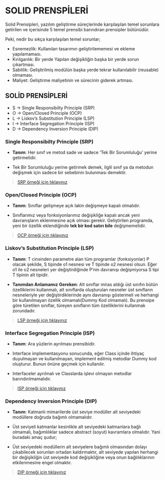 # SOLID PRENSPİLERİ

Solid Prensipleri, yazılım geliştirme süreçlerinde karşılaşılan temel sorunlara getirilen ve içerisinde 5 temel prensibi barındıran prensipler bütünüdür.

Peki, nedir bu sıkça karşılaşılan temel sorunlar;
- Esnemezlik: Kullanılan tasarımın geliştirilememesi ve ekleme yapılamaması.
- Kırılganlık: Bir yerde Yapılan değişikliğin başka bir yerde sorun çıkartması.
- Sabitlik: Geliştirilmiş modülün başka yerde tekrar kullanılabilir (reusable) olmaması.
- Maliyet: Geliştirme maliyetinin ve sürecinin giderek artması.


## SOLİD PRENSİPLERİ

-  S -> Single Responsibilty Principle (SRP)
-  O -> Open/Closed Principle (OCP)
-  L -> Liskov’s Substitution Principle (LSP)
-  I -> Interface Segregation Principle (ISP)
-  D -> Dependency Inversion Principle (DIP)

### Single Responsibilty Principle (SRP)
- **Tanım**: Her sınıf ve metod sade ve sadece ‘Tek Bir Sorumluluğu’ yerine getirmelidir.

- Tek Bir Sorumluluğu yerine getirmek demek, ilgili sınıf ya da metodun değişmek için sadece bir sebebinin bulunması demektir.
	
>[SRP örneği için tıklayınız](https://github.com/ErenSevinc/solid-prensipleri/tree/master/SRP)

### Open/Closed Principle (OCP)
- **Tanım**: Sınıflar gelişmeye açık lakin değişmeye kapalı olmalıdır.

-  Sınıflarımız veya fonksiyonlarımız değişikliğe kapalı ancak yeni davranışların eklenmesine açık olması gerekir. Geliştirilen programda, yeni bir özellik eklendiğinde **tek bir kod satırı bile** değişmemelidir.

>[OCP örneği için tıklayınız](https://github.com/ErenSevinc/solid-prensipleri/tree/master/OCP)

### Liskov’s Substitution Principle (LSP)
- **Tanım**: T cinsinden parametre alan tüm programlar (fonksiyonlar) P olacak şekilde, S tipinde o1 nesnesi ve T tipinde o2 nesnesi olsun. Eğer o1 ile o2 nesneleri yer değiştirdiğinde P’nin davranışı değişmiyorsa S tipi T tipinin alt tipidir.

- **Tanımdan Anlamamız Gereken**: Alt sınıflar miras aldığı üst sınıfın bütün özelliklerini kullanmalı, alt sınıflarda oluşturulan nesneler üst sınıfların nesneleriyle yer değiştirdiklerinde aynı davranışı göstermeli ve herhangi bir kullanılmayan özellik olmamalı(Dummy Kod olmamalı). Bu prensipe göre türetilen sınıflar, türeyen sınıfların tüm özelliklerini kullanmak zorundadır.
 
> [LSP örneği için tıklayınız](https://github.com/ErenSevinc/solid-prensipleri/tree/master/LSP)


### Interface Segregation Principle (ISP)
- **Tanım**: Ara yüzlerin ayrılması prensibidir. 

- Interface implementasyonu sonucunda, eğer Class içinde ihtiyaç duyulmayan ve kullanılmayan,  implement edilmiş metodlar Dummy kod oluşturur. Bunun önüne geçmek için kullanılır.

- Interfaceler ayrılmalı ve Classlarda işlevi olmayan metodlar barındırılmamalıdır.

> [ISP örneği için tıklayınız](https://github.com/ErenSevinc/solid-prensipleri/tree/master/ISP)


### Dependency Inversion Principle (DIP)
- **Tanım**: Katmanlı mimarilerde üst seviye modüller alt seviyedeki modüllere doğruda bağımlı olmamalıdır.

- Üst seviyeli katmanlar kesinlikle alt seviyedeki katmanlara bağlı olmamalı, bağımlılıklar sadece abstract (soyut) kavramlara olmalıdır. Yani buradaki amaç şudur;

- Üst seviyedeki modüllerin alt seviyelere bağımlı olmasından dolayı çıkabilecek sorunları ortadan kaldırmaktır, alt seviyede yapılan herhangi bir değişikliğin üst seviyede kod değişikliğine veya onun bağlılıklarının etkilenmesine engel olmaktır.

> [DIP örneği için tıklayınız](https://github.com/ErenSevinc/solid-prensipleri/tree/master/DIP)
